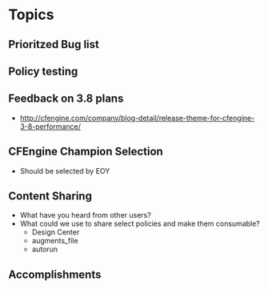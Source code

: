 # Topics

## Prioritzed Bug list

## Policy testing

## Feedback on 3.8 plans
  - http://cfengine.com/company/blog-detail/release-theme-for-cfengine-3-8-performance/

## CFEngine Champion Selection
  - Should be selected by EOY

## Content Sharing
  - What have you heard from other users?
  - What could we use to share select policies and make them consumable?
    - Design Center
    - augments_file
    - autorun

## Accomplishments

